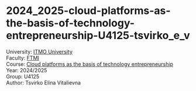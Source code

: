 # 2024_2025-cloud-platforms-as-the-basis-of-technology-entrepreneurship-U4125-tsvirko_e_v
University: [ITMO University](https://itmo.ru/ru/)   
Faculty: [FTMI](https://ftmi.itmo.ru/)  
Course: [Cloud platforms as the basis of technology entrepreneurship](https://itmo-ict-faculty.github.io/cloud-platforms-as-the-basis-of-technology-entrepreneurship/)    
Year: 2024/2025   
Group: U4125   
Author: Tsvirko Elina Vitalievna   
